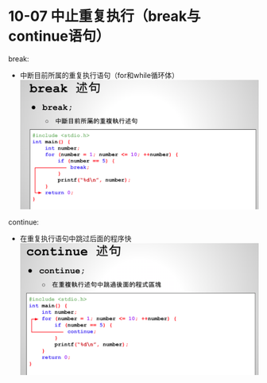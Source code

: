 # 10-07 中止重复执行（break与continue语句）

break:
- 中断目前所属的重复执行语句（for和while循环体）
  ![break语句](pics//pic-1.jpg)

continue:
- 在重复执行语句中跳过后面的程序快
![continue语句](pics//pic-2.jpg)
